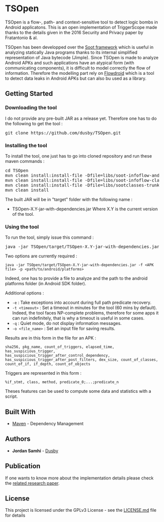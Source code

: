 # TSOpen

TSOpen is a flow-, path- and context-sensitive tool to detect logic bombs in Android applicatons. This is an open implementation of TriggerScope made thanks to the details given in the 2016 Security and Privacy paper by Fratantonio & al.

TSOpen has been developped over the [Soot framework](https://github.com/Sable/soot) which is useful in analyzing statically Java programs thanks to its internal simplified representation of Java bytecode (Jimple).
Since TSOpen is made to analyze Android APKs and such applications have an atypical form (with communicating components), it is difficult to model correctly the flow of information. Therefore the modelling part rely on [Flowdroid](https://github.com/secure-software-engineering/FlowDroid) which is a tool to detect data leaks in Android APKs but can also bu used as a library.

## Getting Started

### Downloading the tool

I do not provide any pre-built JAR as a release yet. Therefore one has to do the following to get the tool : 

<pre>
git clone https://github.com/dusby/TSOpen.git
</pre>

### Installing the tool

To install the tool, one just has to go into cloned repository and run these maven commands :

<pre>
cd TSOpen
mvn clean install:install-file -Dfile=libs/soot-infoflow-android-classes.jar -DgroupId=de.tud.sse -DartifactId=soot-infoflow-android -Dversion=2.7.1 -Dpackaging=jar
mvn clean install:install-file -Dfile=libs/soot-infoflow-classes.jar -DgroupId=de.tud.sse -DartifactId=soot-infoflow -Dversion=2.7.1 -Dpackaging=jar
mvn clean install:install-file -Dfile=libs/sootclasses-trunk.jar -DgroupId=ca.mcgill.sable -DartifactId=soot -Dversion=3.3.0 -Dpackaging=jar
mvn clean install
</pre>

The built JAR will be in "target" folder with the following name : 
* TSOpen-X.Y-jar-with-dependencies.jar
Where X.Y is the current version of the tool.

### Using the tool

To run the tool, simply issue this command : 

<pre>
java -jar TSOpen/target/TSOpen-X.Y-jar-with-dependencies.jar <i>options</i>
</pre>

Two options are currently required : 

```
java -jar TSOpen/target/TSOpen-X.Y-jar-with-dependencies.jar -f <APK file> -p <path/to/android/platforms>
```

Indeed, one has to provide a file to analyze and the path to the android platforms folder (in Android SDK folder).

Additional options : 

* ```-e``` : Take exceptions into account during full path predicate recovery.
* ```-t <timeout>``` : Set a timeout in minutes for the tool (60 mins by default).
Indeed, the tool faces NP-complete problems, therefore for some apps it can run indefinitely, that is why a timeout is useful in some cases.
* ```-q``` : Quiet mode, do not display information messages.
* ```-o <file_name>``` : Set an input file for saving results.

Results are in this form in the file for an APK :

```sha256, pkg_name, count_of_triggers, elapsed_time, has_suspicious_trigger, has_suspicious_trigger_after_control_dependency, has_suspicious_trigger_after_post_filters, dex_size, count_of_classes, count_of_if, if_depth, count_of_objects```

Triggers are represented in this form : 

```%if_stmt, class, method, predicate_0;...;predicate_n```

Theses features can be used to compute some data and statistics with a script.

## Built With

* [Maven](https://maven.apache.org/) - Dependency Management

## Authors

* **Jordan Samhi** - [Dusby](https://github.com/dusby)

## Publication

If one wants to know more about the implementation details please check the [related research paper](https://seclab.ccs.neu.edu/static/publications/sp2016triggerscope.pdf).

## License

This project is licensed under the GPLv3 License - see the [LICENSE.md](LICENSE.md) file for details
